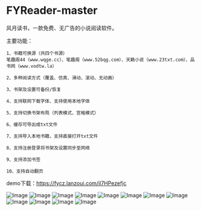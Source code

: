 # FYReader-master
风月读书，一款免费、无广告的小说阅读软件。

主要功能：
    
    1、书籍可换源（共四个书源）
    笔趣阁44（www.wqge.cc）、笔趣阁（www.52bqg.com）、天籁小说（www.23txt.com）、品书网（www.vodtw.la）
    
    2、多种阅读方式（覆盖、仿真、滑动、滚动、无动画）
    
    3、书架及设置可备份/恢复
    
    4、支持联网下载字体、支持使用本地字体
    
    5、支持切换书架布局（列表模式、宫格模式）
    
    6、缓存可导出成txt文件
    
    7、支持导入本地书籍，支持直接打开txt文件
    
    8、支持注册登录将书架及设置同步至网络
    
    9、支持添加书签
    
    10、支持自动翻页
    
demo下载：https://fycz.lanzoui.com/il7HPezefjc

![Image](https://github.com/fengyuecanzhu/FYReader/blob/FYReader-master/img/1.png)
![Image](https://github.com/fengyuecanzhu/FYReader/blob/FYReader-master/img/2.png)
![Image](https://github.com/fengyuecanzhu/FYReader/blob/FYReader/img/3.png)
![Image](https://github.com/fengyuecanzhu/FYReader/blob/FYReader/img/4.png)
![Image](https://github.com/fengyuecanzhu/FYReader/blob/FYReader/img/5.png)
![Image](https://github.com/fengyuecanzhu/FYReader/blob/FYReader/img/6.png)
![Image](https://github.com/fengyuecanzhu/FYReader/blob/FYReader/img/7.png)
![Image](https://github.com/fengyuecanzhu/FYReader/blob/FYReader/img/8.png)
![Image](https://github.com/fengyuecanzhu/FYReader/blob/FYReader/img/9.png)
![Image](https://github.com/fengyuecanzhu/FYReader/blob/FYReader/img/10.png)
![Image](https://github.com/fengyuecanzhu/FYReader/blob/FYReader/img/11.png)
![Image](https://github.com/fengyuecanzhu/FYReader/blob/FYReader/img/12.png)